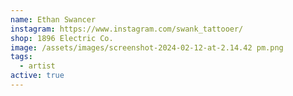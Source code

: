 ```yaml
---
name: Ethan Swancer
instagram: https://www.instagram.com/swank_tattooer/
shop: 1896 Electric Co.
image: /assets/images/screenshot-2024-02-12-at-2.14.42 pm.png
tags:
  - artist
active: true
---
```


